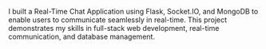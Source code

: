 I built a Real-Time Chat Application using Flask, Socket.IO, and MongoDB to enable users to communicate seamlessly in real-time. This project demonstrates my skills in full-stack web development, real-time communication, and database management.
